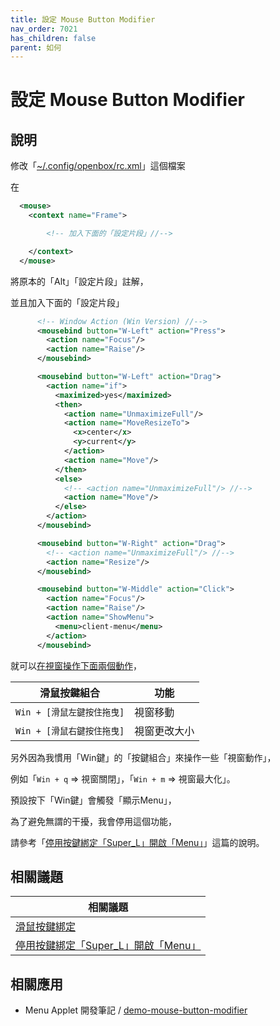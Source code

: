 ```yaml
---
title: 設定 Mouse Button Modifier
nav_order: 7021
has_children: false
parent: 如何
---
```



# 設定 Mouse Button Modifier


## 說明


修改「[~/.config/openbox/rc.xml](https://github.com/samwhelp/lubuntu-adjustment/blob/main/prototype/main/lxqt-config/Main/asset/overlay/etc/skel/.config/openbox/rc.xml#L2265-L2327)」這個檔案

在

``` xml
  <mouse>
    <context name="Frame">

        <!-- 加入下面的「設定片段」//-->

    </context>
  </mouse>
```

將原本的「Alt」「設定片段」註解，

並且加入下面的「設定片段」

``` xml
      <!-- Window Action (Win Version) //-->
      <mousebind button="W-Left" action="Press">
        <action name="Focus"/>
        <action name="Raise"/>
      </mousebind>

      <mousebind button="W-Left" action="Drag">
        <action name="if">
          <maximized>yes</maximized>
          <then>
            <action name="UnmaximizeFull"/>
            <action name="MoveResizeTo">
              <x>center</x>
              <y>current</y>
            </action>
            <action name="Move"/>
          </then>
          <else>
            <!-- <action name="UnmaximizeFull"/> //-->
            <action name="Move"/>
          </else>
        </action>
      </mousebind>

      <mousebind button="W-Right" action="Drag">
        <!-- <action name="UnmaximizeFull"/> //-->
        <action name="Resize"/>
      </mousebind>

      <mousebind button="W-Middle" action="Click">
        <action name="Focus"/>
        <action name="Raise"/>
        <action name="ShowMenu">
          <menu>client-menu</menu>
        </action>
      </mousebind>
```


就可以[在視窗操作下面兩個動作](https://samwhelp.github.io/note-about-lubuntu/read/config/mousebind.html#視窗內容區塊)，

| 滑鼠按鍵組合                |  功能                   |
| --------------------------- | ----------------------- |
| `Win + [滑鼠左鍵按住拖曳]`  | 視窗移動                |
| `Win + [滑鼠右鍵按住拖曳]`  | 視窗更改大小            |




另外因為我慣用「Win鍵」的「按鍵組合」來操作一些「視窗動作」，

例如「`Win + q` => 視窗關閉」，「`Win + m` => 視窗最大化」。

預設按下「Win鍵」會觸發「顯示Menu」，

為了避免無謂的干擾，我會停用這個功能，

請參考「[停用按鍵綁定「Super_L」開啟「Menu」](https://samwhelp.github.io/note-about-lubuntu/read/howto/disable-keybind-open-menu.html)」這篇的說明。


## 相關議題

| 相關議題 |
| ------- |
| [滑鼠按鍵綁定](https://samwhelp.github.io/note-about-lubuntu/read/config/mousebind.html#視窗內容區塊) |
| [停用按鍵綁定「Super_L」開啟「Menu」](https://samwhelp.github.io/note-about-lubuntu/read/howto/disable-keybind-open-menu.html) |


## 相關應用

* Menu Applet 開發筆記 / [demo-mouse-button-modifier](https://samwhelp.github.io/note-about-menu-applet/read/demo/demo-mouse-button-modifier.html)
